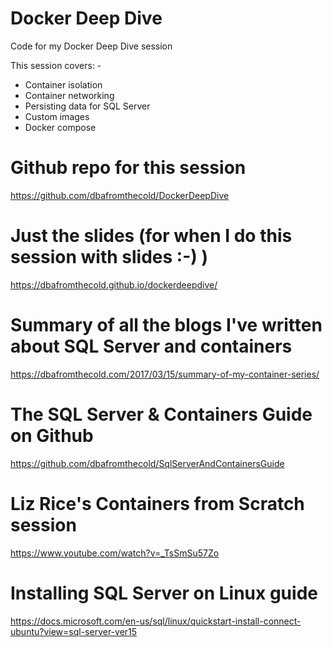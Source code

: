 # Docker Deep Dive

Code for my Docker Deep Dive session

This session covers: -
- Container isolation
- Container networking
- Persisting data for SQL Server
- Custom images
- Docker compose

# Github repo for this session
https://github.com/dbafromthecold/DockerDeepDive


# Just the slides (for when I do this session with slides :-) )
https://dbafromthecold.github.io/dockerdeepdive/


# Summary of all the blogs I've written about SQL Server and containers
https://dbafromthecold.com/2017/03/15/summary-of-my-container-series/


# The SQL Server & Containers Guide on Github
https://github.com/dbafromthecold/SqlServerAndContainersGuide


# Liz Rice's Containers from Scratch session
https://www.youtube.com/watch?v=_TsSmSu57Zo


# Installing SQL Server on Linux guide
https://docs.microsoft.com/en-us/sql/linux/quickstart-install-connect-ubuntu?view=sql-server-ver15